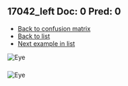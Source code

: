 ## 17042_left Doc: 0 Pred: 0
- [Back to confusion matrix](https://github.com/juliandewit/kaggle_retinopathy/blob/master/matrix.md)
- [Back to list](https://github.com/juliandewit/kaggle_retinopathy/blob/master/lists/00/list.md)
- [Next example in list](https://github.com/juliandewit/kaggle_retinopathy/blob/master/lists/00/17/17048_left.md)

![Eye](https://retinopaty.blob.core.windows.net/size1024/17042_left_0.jpeg)

### 

![Eye]()
